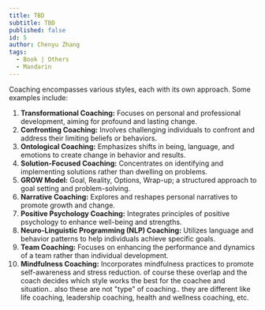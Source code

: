 ```yaml
---
title: TBD
subtitle: TBD
published: false
id: 5
author: Chenyu Zhang
tags:
  - Book | Others
  - Mandarin
---
```


Coaching encompasses various styles, each with its own approach. Some examples include:

1. **Transformational Coaching:** Focuses on personal and professional development, aiming for profound and lasting change.
2. **Confronting Coaching:** Involves challenging individuals to confront and address their limiting beliefs or behaviors.
3. **Ontological Coaching:** Emphasizes shifts in being, language, and emotions to create change in behavior and results.
4. **Solution-Focused Coaching:** Concentrates on identifying and implementing solutions rather than dwelling on problems.
5. **GROW Model:** Goal, Reality, Options, Wrap-up; a structured approach to goal setting and problem-solving.
6. **Narrative Coaching:** Explores and reshapes personal narratives to promote growth and change.
7. **Positive Psychology Coaching:** Integrates principles of positive psychology to enhance well-being and strengths.
8. **Neuro-Linguistic Programming (NLP) Coaching:** Utilizes language and behavior patterns to help individuals achieve specific goals.
9. **Team Coaching:** Focuses on enhancing the performance and dynamics of a team rather than individual development.
10. **Mindfulness Coaching:** Incorporates mindfulness practices to promote self-awareness and stress reduction.
    of course these overlap and the coach decides which style works the best for the coachee and situation.. also these are not "type" of coaching.. they are different like life coaching, leadership coaching, health and wellness coaching, etc.
